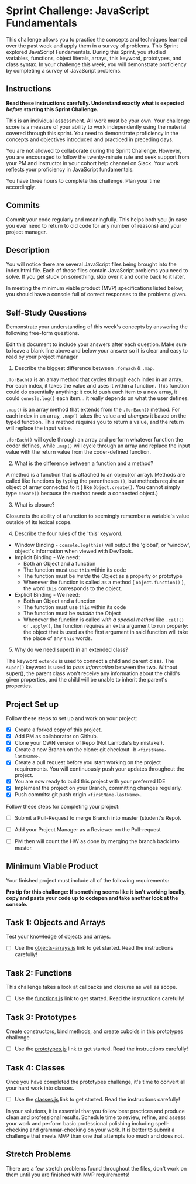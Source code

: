 # Sprint Challenge: JavaScript Fundamentals

This challenge allows you to practice the concepts and techniques learned over the past week and apply them in a survey of problems. This Sprint explored JavaScript Fundamentals. During this Sprint, you studied variables, functions, object literals, arrays, this keyword, prototypes, and class syntax. In your challenge this week, you will demonstrate proficiency by completing a survey of JavaScript problems.

## Instructions

**Read these instructions carefully. Understand exactly what is expected _before_ starting this Sprint Challenge.**

This is an individual assessment. All work must be your own. Your challenge score is a measure of your ability to work independently using the material covered through this sprint. You need to demonstrate proficiency in the concepts and objectives introduced and practiced in preceding days.

You are not allowed to collaborate during the Sprint Challenge. However, you are encouraged to follow the twenty-minute rule and seek support from your PM and Instructor in your cohort help channel on Slack. Your work reflects your proficiency in JavaScript fundamentals.

You have three hours to complete this challenge. Plan your time accordingly.

## Commits

Commit your code regularly and meaningfully. This helps both you (in case you ever need to return to old code for any number of reasons) and your project manager.

## Description

You will notice there are several JavaScript files being brought into the index.html file.  Each of those files contain JavaScript problems you need to solve.  If you get stuck on something, skip over it and come back to it later.

In meeting the minimum viable product (MVP) specifications listed below, you should have a console full of correct responses to the problems given.

## Self-Study Questions

Demonstrate your understanding of this week's concepts by answering the following free-form questions.

Edit this document to include your answers after each question. Make sure to leave a blank line above and below your answer so it is clear and easy to read by your project manager

1. Describe the biggest difference between `.forEach` & `.map`.

`.forEach()` is an array method that cycles through each index in an array. For each index, it takes the value and uses it within a function. This function could do essentially anything: it could push each item to a new array, it could `conosle.log()` each item... it really depends on what the user defines.

`.map()` is an array method that extends from the `.forEach()` method. For each index in an array, `.map()` takes the value and _changes_ it based on the typed function. This method requires you to return a value, and the return will replace the input value.

`.forEach()` will cycle through an array and perform whatever function the coder defines, while `.map()` will cycle through an array and replace the input value with the return value from the coder-defined function.

2. What is the difference between a function and a method?

A method is a function that is attached to an object(or array). Methods are called like functions by typing the parentheses `()`, but methods require an object of array connected to it ( like `Object.create()`. You cannot simply type `create()` because the method needs a connected object.)

3. What is closure?

Closure is the ability of a function to seemingly remember a variable's value outside of its lexical scope.

4. Describe the four rules of the 'this' keyword.

* Window Binding - `console.log(this)` will output the 'global', or 'window', object's information when viewed with DevTools.
* Implicit Binding - We need:
  * Both an Object and a function
  * The function must use `this` within its code
  * The function must be *inside* the Object as a property or prototype
  * Whenever the function is called as a method ( `object.function()` ), the word `this` corresponds to the object.
* Explicit Binding - We need:
  * Both an Object and a function
  * The function must use `this` within its code
  * The function must be *outside* the Object
  * Whenever the function is called _with a special method_ like `.call()` or `.apply()`, the function requires an extra argument to run properly: the object that is used as the first argument in said function will take the place of any `this` words.

5. Why do we need super() in an extended class?

The keyword `extends` is used to connect a child and parent class. The `super()` keyword is used to _pass information_ between the two. Without super(), the parent class won't receive any information about the child's given properties, and the child will be unable to inherit the parent's properties.

## Project Set up

Follow these steps to set up and work on your project:

- [x] Create a forked copy of this project.
- [x] Add PM as collaborator on Github.
- [x] Clone your OWN version of Repo (Not Lambda's by mistake!).
- [x] Create a new Branch on the clone: git checkout -b `<firstName-lastName>`.
- [x] Create a pull request before you start working on the project requirements.  You will continuously push your updates throughout the project.
- [x] You are now ready to build this project with your preferred IDE
- [x] Implement the project on your Branch, committing changes regularly.
- [x] Push commits: git push origin `<firstName-lastName>`.

Follow these steps for completing your project:

- [ ] Submit a Pull-Request to merge <firstName-lastName> Branch into master (student's  Repo).
- [ ] Add your Project Manager as a Reviewer on the Pull-request
- [ ] PM then will count the HW as done by  merging the branch back into master.


## Minimum Viable Product

Your finished project must include all of the following requirements:

**Pro tip for this challenge: If something seems like it isn't working locally, copy and paste your code up to codepen and take another look at the console.**

## Task 1: Objects and Arrays
Test your knowledge of objects and arrays. 
* [ ] Use the [objects-arrays.js](challenges/objects-arrays.js) link to get started.  Read the instructions carefully!

## Task 2: Functions
This challenge takes a look at callbacks and closures as well as scope. 
* [ ] Use the [functions.js](challenges/functions.js) link to get started. Read the instructions carefully!

## Task 3: Prototypes
Create constructors, bind methods, and create cuboids in this prototypes challenge.
* [ ] Use the [prototypes.js](challenges/prototypes.js) link to get started. Read the instructions carefully!

## Task 4: Classes
Once you have completed the prototypes challenge, it's time to convert all your hard work into classes.
* [ ] Use the [classes.js](challenges/classes.js) link to get started. Read the instructions carefully!

In your solutions, it is essential that you follow best practices and produce clean and professional results. Schedule time to review, refine, and assess your work and perform basic professional polishing including spell-checking and grammar-checking on your work. It is better to submit a challenge that meets MVP than one that attempts too much and does not.

## Stretch Problems

There are a few stretch problems found throughout the files, don't work on them until you are finished with MVP requirements!
